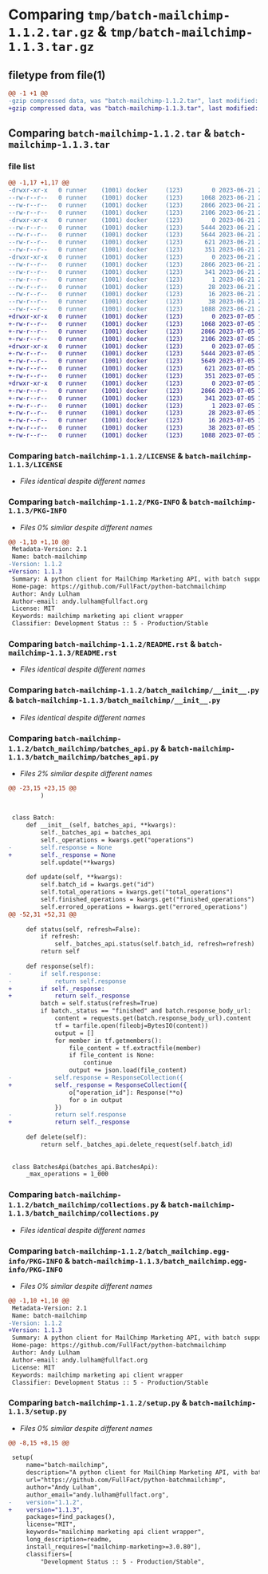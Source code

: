 # Comparing `tmp/batch-mailchimp-1.1.2.tar.gz` & `tmp/batch-mailchimp-1.1.3.tar.gz`

## filetype from file(1)

```diff
@@ -1 +1 @@
-gzip compressed data, was "batch-mailchimp-1.1.2.tar", last modified: Wed Jun 21 22:08:16 2023, max compression
+gzip compressed data, was "batch-mailchimp-1.1.3.tar", last modified: Wed Jul  5 15:36:42 2023, max compression
```

## Comparing `batch-mailchimp-1.1.2.tar` & `batch-mailchimp-1.1.3.tar`

### file list

```diff
@@ -1,17 +1,17 @@
-drwxr-xr-x   0 runner    (1001) docker     (123)        0 2023-06-21 22:08:16.907574 batch-mailchimp-1.1.2/
--rw-r--r--   0 runner    (1001) docker     (123)     1068 2023-06-21 22:08:03.000000 batch-mailchimp-1.1.2/LICENSE
--rw-r--r--   0 runner    (1001) docker     (123)     2866 2023-06-21 22:08:16.907574 batch-mailchimp-1.1.2/PKG-INFO
--rw-r--r--   0 runner    (1001) docker     (123)     2106 2023-06-21 22:08:03.000000 batch-mailchimp-1.1.2/README.rst
-drwxr-xr-x   0 runner    (1001) docker     (123)        0 2023-06-21 22:08:16.907574 batch-mailchimp-1.1.2/batch_mailchimp/
--rw-r--r--   0 runner    (1001) docker     (123)     5444 2023-06-21 22:08:03.000000 batch-mailchimp-1.1.2/batch_mailchimp/__init__.py
--rw-r--r--   0 runner    (1001) docker     (123)     5644 2023-06-21 22:08:03.000000 batch-mailchimp-1.1.2/batch_mailchimp/batches_api.py
--rw-r--r--   0 runner    (1001) docker     (123)      621 2023-06-21 22:08:03.000000 batch-mailchimp-1.1.2/batch_mailchimp/collections.py
--rw-r--r--   0 runner    (1001) docker     (123)      351 2023-06-21 22:08:03.000000 batch-mailchimp-1.1.2/batch_mailchimp/decorators.py
-drwxr-xr-x   0 runner    (1001) docker     (123)        0 2023-06-21 22:08:16.907574 batch-mailchimp-1.1.2/batch_mailchimp.egg-info/
--rw-r--r--   0 runner    (1001) docker     (123)     2866 2023-06-21 22:08:16.000000 batch-mailchimp-1.1.2/batch_mailchimp.egg-info/PKG-INFO
--rw-r--r--   0 runner    (1001) docker     (123)      341 2023-06-21 22:08:16.000000 batch-mailchimp-1.1.2/batch_mailchimp.egg-info/SOURCES.txt
--rw-r--r--   0 runner    (1001) docker     (123)        1 2023-06-21 22:08:16.000000 batch-mailchimp-1.1.2/batch_mailchimp.egg-info/dependency_links.txt
--rw-r--r--   0 runner    (1001) docker     (123)       28 2023-06-21 22:08:16.000000 batch-mailchimp-1.1.2/batch_mailchimp.egg-info/requires.txt
--rw-r--r--   0 runner    (1001) docker     (123)       16 2023-06-21 22:08:16.000000 batch-mailchimp-1.1.2/batch_mailchimp.egg-info/top_level.txt
--rw-r--r--   0 runner    (1001) docker     (123)       38 2023-06-21 22:08:16.907574 batch-mailchimp-1.1.2/setup.cfg
--rw-r--r--   0 runner    (1001) docker     (123)     1088 2023-06-21 22:08:03.000000 batch-mailchimp-1.1.2/setup.py
+drwxr-xr-x   0 runner    (1001) docker     (123)        0 2023-07-05 15:36:42.268843 batch-mailchimp-1.1.3/
+-rw-r--r--   0 runner    (1001) docker     (123)     1068 2023-07-05 15:36:34.000000 batch-mailchimp-1.1.3/LICENSE
+-rw-r--r--   0 runner    (1001) docker     (123)     2866 2023-07-05 15:36:42.268843 batch-mailchimp-1.1.3/PKG-INFO
+-rw-r--r--   0 runner    (1001) docker     (123)     2106 2023-07-05 15:36:34.000000 batch-mailchimp-1.1.3/README.rst
+drwxr-xr-x   0 runner    (1001) docker     (123)        0 2023-07-05 15:36:42.264843 batch-mailchimp-1.1.3/batch_mailchimp/
+-rw-r--r--   0 runner    (1001) docker     (123)     5444 2023-07-05 15:36:34.000000 batch-mailchimp-1.1.3/batch_mailchimp/__init__.py
+-rw-r--r--   0 runner    (1001) docker     (123)     5649 2023-07-05 15:36:34.000000 batch-mailchimp-1.1.3/batch_mailchimp/batches_api.py
+-rw-r--r--   0 runner    (1001) docker     (123)      621 2023-07-05 15:36:34.000000 batch-mailchimp-1.1.3/batch_mailchimp/collections.py
+-rw-r--r--   0 runner    (1001) docker     (123)      351 2023-07-05 15:36:34.000000 batch-mailchimp-1.1.3/batch_mailchimp/decorators.py
+drwxr-xr-x   0 runner    (1001) docker     (123)        0 2023-07-05 15:36:42.268843 batch-mailchimp-1.1.3/batch_mailchimp.egg-info/
+-rw-r--r--   0 runner    (1001) docker     (123)     2866 2023-07-05 15:36:42.000000 batch-mailchimp-1.1.3/batch_mailchimp.egg-info/PKG-INFO
+-rw-r--r--   0 runner    (1001) docker     (123)      341 2023-07-05 15:36:42.000000 batch-mailchimp-1.1.3/batch_mailchimp.egg-info/SOURCES.txt
+-rw-r--r--   0 runner    (1001) docker     (123)        1 2023-07-05 15:36:42.000000 batch-mailchimp-1.1.3/batch_mailchimp.egg-info/dependency_links.txt
+-rw-r--r--   0 runner    (1001) docker     (123)       28 2023-07-05 15:36:42.000000 batch-mailchimp-1.1.3/batch_mailchimp.egg-info/requires.txt
+-rw-r--r--   0 runner    (1001) docker     (123)       16 2023-07-05 15:36:42.000000 batch-mailchimp-1.1.3/batch_mailchimp.egg-info/top_level.txt
+-rw-r--r--   0 runner    (1001) docker     (123)       38 2023-07-05 15:36:42.268843 batch-mailchimp-1.1.3/setup.cfg
+-rw-r--r--   0 runner    (1001) docker     (123)     1088 2023-07-05 15:36:34.000000 batch-mailchimp-1.1.3/setup.py
```

### Comparing `batch-mailchimp-1.1.2/LICENSE` & `batch-mailchimp-1.1.3/LICENSE`

 * *Files identical despite different names*

### Comparing `batch-mailchimp-1.1.2/PKG-INFO` & `batch-mailchimp-1.1.3/PKG-INFO`

 * *Files 0% similar despite different names*

```diff
@@ -1,10 +1,10 @@
 Metadata-Version: 2.1
 Name: batch-mailchimp
-Version: 1.1.2
+Version: 1.1.3
 Summary: A python client for MailChimp Marketing API, with batch support
 Home-page: https://github.com/FullFact/python-batchmailchimp
 Author: Andy Lulham
 Author-email: andy.lulham@fullfact.org
 License: MIT
 Keywords: mailchimp marketing api client wrapper
 Classifier: Development Status :: 5 - Production/Stable
```

### Comparing `batch-mailchimp-1.1.2/README.rst` & `batch-mailchimp-1.1.3/README.rst`

 * *Files identical despite different names*

### Comparing `batch-mailchimp-1.1.2/batch_mailchimp/__init__.py` & `batch-mailchimp-1.1.3/batch_mailchimp/__init__.py`

 * *Files identical despite different names*

### Comparing `batch-mailchimp-1.1.2/batch_mailchimp/batches_api.py` & `batch-mailchimp-1.1.3/batch_mailchimp/batches_api.py`

 * *Files 2% similar despite different names*

```diff
@@ -23,15 +23,15 @@
         )
 
 
 class Batch:
     def __init__(self, batches_api, **kwargs):
         self._batches_api = batches_api
         self._operations = kwargs.get("operations")
-        self.response = None
+        self._response = None
         self.update(**kwargs)
 
     def update(self, **kwargs):
         self.batch_id = kwargs.get("id")
         self.total_operations = kwargs.get("total_operations")
         self.finished_operations = kwargs.get("finished_operations")
         self.errored_operations = kwargs.get("errored_operations")
@@ -52,31 +52,31 @@
 
     def status(self, refresh=False):
         if refresh:
             self._batches_api.status(self.batch_id, refresh=refresh)
         return self
 
     def response(self):
-        if self.response:
-            return self.response
+        if self._response:
+            return self._response
         batch = self.status(refresh=True)
         if batch._status == "finished" and batch.response_body_url:
             content = requests.get(batch.response_body_url).content
             tf = tarfile.open(fileobj=BytesIO(content))
             output = []
             for member in tf.getmembers():
                 file_content = tf.extractfile(member)
                 if file_content is None:
                     continue
                 output += json.load(file_content)
-            self.response = ResponseCollection({
+            self._response = ResponseCollection({
                 o["operation_id"]: Response(**o)
                 for o in output
             })
-            return self.response
+            return self._response
 
     def delete(self):
         return self._batches_api.delete_request(self.batch_id)
 
 
 class BatchesApi(batches_api.BatchesApi):
     _max_operations = 1_000
```

### Comparing `batch-mailchimp-1.1.2/batch_mailchimp/collections.py` & `batch-mailchimp-1.1.3/batch_mailchimp/collections.py`

 * *Files identical despite different names*

### Comparing `batch-mailchimp-1.1.2/batch_mailchimp.egg-info/PKG-INFO` & `batch-mailchimp-1.1.3/batch_mailchimp.egg-info/PKG-INFO`

 * *Files 0% similar despite different names*

```diff
@@ -1,10 +1,10 @@
 Metadata-Version: 2.1
 Name: batch-mailchimp
-Version: 1.1.2
+Version: 1.1.3
 Summary: A python client for MailChimp Marketing API, with batch support
 Home-page: https://github.com/FullFact/python-batchmailchimp
 Author: Andy Lulham
 Author-email: andy.lulham@fullfact.org
 License: MIT
 Keywords: mailchimp marketing api client wrapper
 Classifier: Development Status :: 5 - Production/Stable
```

### Comparing `batch-mailchimp-1.1.2/setup.py` & `batch-mailchimp-1.1.3/setup.py`

 * *Files 0% similar despite different names*

```diff
@@ -8,15 +8,15 @@
 
 setup(
     name="batch-mailchimp",
     description="A python client for MailChimp Marketing API, with batch support",
     url="https://github.com/FullFact/python-batchmailchimp",
     author="Andy Lulham",
     author_email="andy.lulham@fullfact.org",
-    version="1.1.2",
+    version="1.1.3",
     packages=find_packages(),
     license="MIT",
     keywords="mailchimp marketing api client wrapper",
     long_description=readme,
     install_requires=["mailchimp-marketing>=3.0.80"],
     classifiers=[
         "Development Status :: 5 - Production/Stable",
```

